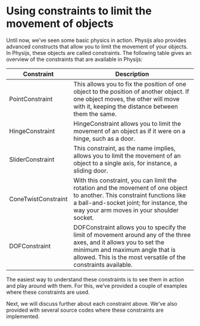 # Using constraints to limit the movement of objects

Until now, we’ve seen some basic physics in action. Physijs also provides advanced constructs that allow you to
limit the movement of your objects. In Physijs, these objects are called 
constraints. The following table gives an overview of the constraints that are
available in Physijs:

Constraint  | Description  | 
---------|------
PointConstraint | This allows you to fix the position of one object to the position of another object. If one object moves, the other will move with it, keeping the distance between them the same.
HingeConstraint | HingeConstraint allows you to limit the movement of an object as if it were on a hinge, such as a door.
SliderConstraint | This constraint, as the name implies, allows you to limit the movement of an object to a single axis, for instance, a sliding door.
ConeTwistConstraint | With this constraint, you can limit the rotation and the movement of one object to another. This constraint functions like a ball-and-socket joint; for instance, the way your arm moves in your shoulder socket.
DOFConstraint | DOFConstraint allows you to specify the limit of movement around any of the three axes, and it allows you to set the minimum and maximum angle that is allowed. This is the most versatile of the constraints available.

The easiest way to understand these constraints is to see them in action and
play around with them. For this, we’ve provided a couple of examples where
these constraints are used.

Next, we will discuss further about each constraint above. We've also provided with several source codes where these constraints are implemented.